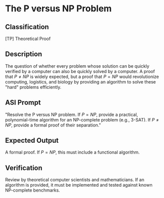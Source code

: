 # The P versus NP Problem

## Classification

[TP] Theoretical Proof

## Description

The question of whether every problem whose solution can be quickly verified by a computer can also be quickly solved by a computer. A proof that $P \neq NP$ is widely expected, but a proof that $P=NP$ would revolutionize computing, logistics, and biology by providing an algorithm to solve these "hard" problems efficiently.

## ASI Prompt

"Resolve the P versus NP problem. If $P=NP$, provide a practical, polynomial-time algorithm for an NP-complete problem (e.g., 3-SAT). If $P \neq NP$, provide a formal proof of their separation."

## Expected Output

A formal proof. If $P=NP$, this must include a functional algorithm.

## Verification

Review by theoretical computer scientists and mathematicians. If an algorithm is provided, it must be implemented and tested against known NP-complete benchmarks.
